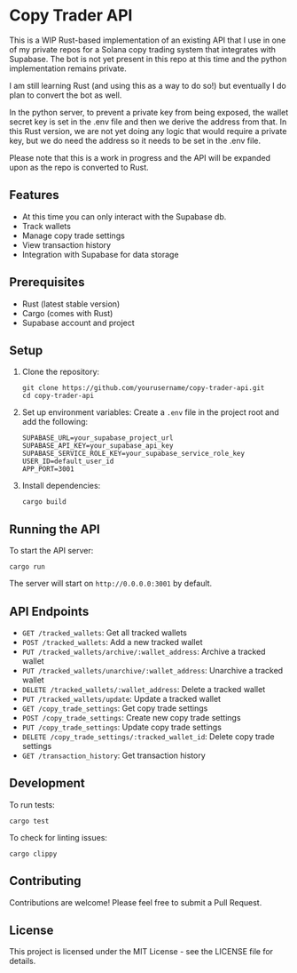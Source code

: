 # Copy Trader API

This is a WIP Rust-based implementation of an existing API that I use in one of my private repos for a Solana copy trading system that integrates with Supabase. The bot is not yet present in this repo at this time and the python implementation remains private.

I am still learning Rust (and using this as a way to do so!) but eventually I do plan to convert the bot as well.

In the python server, to prevent a private key from being exposed, the wallet secret key is set in the .env file and then we derive the address from that. In this Rust version, we are not yet doing any logic that would require a private key, but we do need the address so it needs to be set in the .env file.

Please note that this is a work in progress and the API will be expanded upon as the repo is converted to Rust.

## Features

- At this time you can only interact with the Supabase db.
- Track wallets
- Manage copy trade settings
- View transaction history
- Integration with Supabase for data storage

## Prerequisites

- Rust (latest stable version)
- Cargo (comes with Rust)
- Supabase account and project

## Setup

1. Clone the repository:

   ```
   git clone https://github.com/yourusername/copy-trader-api.git
   cd copy-trader-api
   ```

2. Set up environment variables:
   Create a `.env` file in the project root and add the following:

   ```
   SUPABASE_URL=your_supabase_project_url
   SUPABASE_API_KEY=your_supabase_api_key
   SUPABASE_SERVICE_ROLE_KEY=your_supabase_service_role_key
   USER_ID=default_user_id
   APP_PORT=3001
   ```

3. Install dependencies:
   ```
   cargo build
   ```

## Running the API

To start the API server:

```
cargo run
```

The server will start on `http://0.0.0.0:3001` by default.

## API Endpoints

- `GET /tracked_wallets`: Get all tracked wallets
- `POST /tracked_wallets`: Add a new tracked wallet
- `PUT /tracked_wallets/archive/:wallet_address`: Archive a tracked wallet
- `PUT /tracked_wallets/unarchive/:wallet_address`: Unarchive a tracked wallet
- `DELETE /tracked_wallets/:wallet_address`: Delete a tracked wallet
- `PUT /tracked_wallets/update`: Update a tracked wallet
- `GET /copy_trade_settings`: Get copy trade settings
- `POST /copy_trade_settings`: Create new copy trade settings
- `PUT /copy_trade_settings`: Update copy trade settings
- `DELETE /copy_trade_settings/:tracked_wallet_id`: Delete copy trade settings
- `GET /transaction_history`: Get transaction history

## Development

To run tests:

```
cargo test
```

To check for linting issues:

```
cargo clippy
```

## Contributing

Contributions are welcome! Please feel free to submit a Pull Request.

## License

This project is licensed under the MIT License - see the LICENSE file for details.
